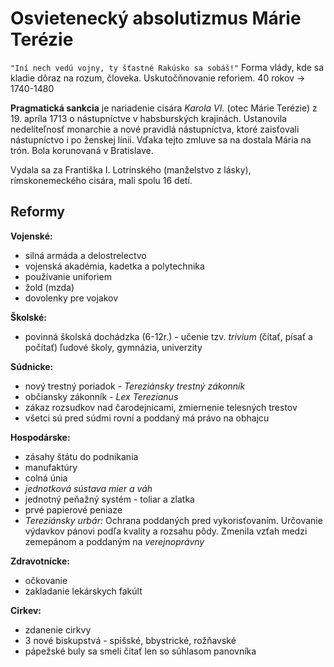 # Osvietenecký absolutizmus Márie Terézie
`"Iní nech vedú vojny, ty šťastné Rakúsko sa sobáš!"`
Forma vlády, kde sa kladie dôraz na rozum, človeka.
Uskutočňnovanie reforiem.
40 rokov -> 1740-1480

**Pragmatická sankcia** je nariadenie cisára *Karola VI.* (otec Márie Terézie) z 19. apríla 1713 o nástupníctve
v habsburských krajinách. Ustanovila nedeliteľnosť monarchie a nové pravidlá
nástupníctva, ktoré zaisťovali nástupníctvo i po ženskej línii.
Vďaka tejto zmluve sa na dostala Mária na trón. Bola korunovaná v Bratislave.

Vydala sa za Františka I. Lotrinského (manželstvo z lásky), rímskonemeckého cisára, mali spolu 16 detí.

## Reformy
**Vojenské:**
- silná armáda a delostrelectvo
- vojenská akadémia, kadetka a polytechnika
- používanie uniforiem
- žold (mzda)
- dovolenky pre vojakov

**Školské:**
- povinná školská dochádzka (6-12r.) - učenie tzv. *trivium* (čítať, písať a počítať)
ľudové školy, gymnázia, univerzity

**Súdnicke:**
- nový trestný poriadok - *Tereziánsky trestný zákonník*
- občiansky zákonník - *Lex Terezianus*
- zákaz rozsudkov nad čarodejnicami, zmiernenie telesných trestov
- všetci sú pred súdmi rovní a poddaný má právo na obhajcu

**Hospodárske:**
- zásahy štátu do podnikania
- manufaktúry
- colná únia
- *jednotková sústava mier a váh*
- jednotný peňažný systém - toliar a zlatka
- prvé papierové peniaze
- *Tereziánsky urbár:*
Ochrana poddaných pred vykorisťovaním.
Určovanie výdavkov pánovi podľa kvality a rozsahu pôdy.
Zmenila vzťah medzi zemepánom a poddaným na *verejnoprávny*

**Zdravotnícke:**
- očkovanie
- zakladanie lekárskych fakúlt

**Cirkev:**
- zdanenie cirkvy
- 3 nové biskupstvá - spišské, bbystrické, rožňavské
- pápežské buly sa smeli čítať len so súhlasom panovníka

